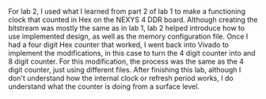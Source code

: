 For lab 2, I used what I learned from part 2 of lab 1 to make a functioning clock that counted in Hex on the NEXYS 4 DDR board. Although creating the bitstream was mostly the same as in lab 1, lab 2 helped introduce how to use implemented design, as well as the memory configuration file. Once I had a four digit Hex counter that worked, I went back into Vivado to implement the modifications, in this case to turn the 4 digit counter into and 8 digit counter. For this modification, the process was the same as the 4 digit counter, just using different files. After finishing this lab, although I don't understand how the internal clock or refresh period works, I do understand what the counter is doing from a surface level. 
